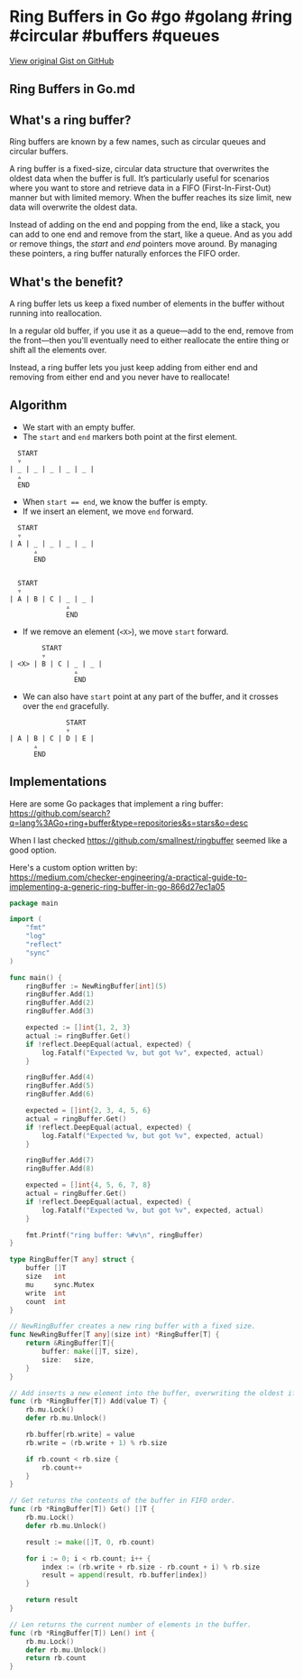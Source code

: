 # Ring Buffers in Go #go #golang #ring #circular #buffers #queues

[View original Gist on GitHub](https://gist.github.com/Integralist/39d50ffcf72cc9efa5874468871da722)

## Ring Buffers in Go.md

## What's a ring buffer?

Ring buffers are known by a few names, such as circular queues and circular buffers.

A ring buffer is a fixed-size, circular data structure that overwrites the oldest data when the buffer is full. It’s particularly useful for scenarios where you want to store and retrieve data in a FIFO (First-In-First-Out) manner but with limited memory. When the buffer reaches its size limit, new data will overwrite the oldest data.

Instead of adding on the end and popping from the end, like a stack, you can add to one end and remove from the start, like a queue. And as you add or remove things, the _start_ and _end_ pointers move around. By managing these pointers, a ring buffer naturally enforces the FIFO order.

## What's the benefit?

A ring buffer lets us keep a fixed number of elements in the buffer without running into reallocation. 

In a regular old buffer, if you use it as a queue—add to the end, remove from the front—then you'll eventually need to either reallocate the entire thing or shift all the elements over. 

Instead, a ring buffer lets you just keep adding from either end and removing from either end and you never have to reallocate!

## Algorithm

- We start with an empty buffer. 
- The `start` and `end` markers both point at the first element. 


```
  START
  ▿
| _ | _ | _ | _ | _ |
  ▵
  END
```

- When `start == end`, we know the buffer is empty.
- If we insert an element, we move `end` forward.

```
  START
  ▿
| A | _ | _ | _ | _ |
      ▵
      END
      

  START
  ▿
| A | B | C | _ | _ |
              ▵
              END
```

- If we remove an element (`<X>`), we move `start` forward.

```
        START
        ▿
| <X> | B | C | _ | _ |
                ▵
                END
```

- We can also have `start` point at any part of the buffer, and it crosses over the `end` gracefully.


```
              START
              ▿
| A | B | C | D | E |
      ▵
      END
```

## Implementations

Here are some Go packages that implement a ring buffer:\
https://github.com/search?q=lang%3AGo+ring+buffer&type=repositories&s=stars&o=desc

When I last checked https://github.com/smallnest/ringbuffer seemed like a good option.

Here's a custom option written by:\
https://medium.com/checker-engineering/a-practical-guide-to-implementing-a-generic-ring-buffer-in-go-866d27ec1a05

```go
package main

import (
	"fmt"
	"log"
	"reflect"
	"sync"
)

func main() {
	ringBuffer := NewRingBuffer[int](5)
	ringBuffer.Add(1)
	ringBuffer.Add(2)
	ringBuffer.Add(3)

	expected := []int{1, 2, 3}
	actual := ringBuffer.Get()
	if !reflect.DeepEqual(actual, expected) {
		log.Fatalf("Expected %v, but got %v", expected, actual)
	}

	ringBuffer.Add(4)
	ringBuffer.Add(5)
	ringBuffer.Add(6)

	expected = []int{2, 3, 4, 5, 6}
	actual = ringBuffer.Get()
	if !reflect.DeepEqual(actual, expected) {
		log.Fatalf("Expected %v, but got %v", expected, actual)
	}

	ringBuffer.Add(7)
	ringBuffer.Add(8)

	expected = []int{4, 5, 6, 7, 8}
	actual = ringBuffer.Get()
	if !reflect.DeepEqual(actual, expected) {
		log.Fatalf("Expected %v, but got %v", expected, actual)
	}

	fmt.Printf("ring buffer: %#v\n", ringBuffer)
}

type RingBuffer[T any] struct {
	buffer []T
	size   int
	mu     sync.Mutex
	write  int
	count  int
}

// NewRingBuffer creates a new ring buffer with a fixed size.
func NewRingBuffer[T any](size int) *RingBuffer[T] {
	return &RingBuffer[T]{
		buffer: make([]T, size),
		size:   size,
	}
}

// Add inserts a new element into the buffer, overwriting the oldest if full.
func (rb *RingBuffer[T]) Add(value T) {
	rb.mu.Lock()
	defer rb.mu.Unlock()

	rb.buffer[rb.write] = value
	rb.write = (rb.write + 1) % rb.size

	if rb.count < rb.size {
		rb.count++
	}
}

// Get returns the contents of the buffer in FIFO order.
func (rb *RingBuffer[T]) Get() []T {
	rb.mu.Lock()
	defer rb.mu.Unlock()

	result := make([]T, 0, rb.count)

	for i := 0; i < rb.count; i++ {
		index := (rb.write + rb.size - rb.count + i) % rb.size
		result = append(result, rb.buffer[index])
	}

	return result
}

// Len returns the current number of elements in the buffer.
func (rb *RingBuffer[T]) Len() int {
	rb.mu.Lock()
	defer rb.mu.Unlock()
	return rb.count
}
```

